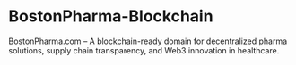 # BostonPharma-Blockchain
BostonPharma.com – A blockchain-ready domain for decentralized pharma solutions, supply chain transparency, and Web3 innovation in healthcare.
